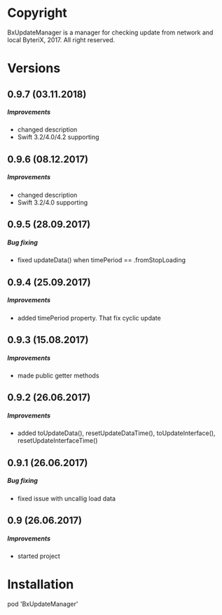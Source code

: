 # Copyright

BxUpdateManager is a manager for checking update from network and local
ByteriX, 2017. All right reserved.

# Versions

## 0.9.7 (03.11.2018)
##### Improvements
* changed description
* Swift 3.2/4.0/4.2 supporting

## 0.9.6 (08.12.2017)
##### Improvements
* changed description
* Swift 3.2/4.0 supporting

## 0.9.5 (28.09.2017)
##### Bug fixing
* fixed updateData() when timePeriod == .fromStopLoading

## 0.9.4 (25.09.2017)
##### Improvements
* added timePeriod property. That fix cyclic update

## 0.9.3 (15.08.2017)
##### Improvements
* made public getter methods

## 0.9.2 (26.06.2017)
##### Improvements
* added toUpdateData(), resetUpdateDataTime(), toUpdateInterface(), resetUpdateInterfaceTime()

## 0.9.1 (26.06.2017)
##### Bug fixing
* fixed issue with uncallig load data

## 0.9 (26.06.2017)
##### Improvements
* started project



# Installation

pod 'BxUpdateManager'

